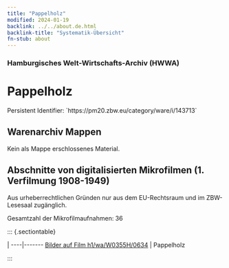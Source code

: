 ```yaml
---
title: "Pappelholz"
modified: 2024-01-19
backlink: ../../about.de.html
backlink-title: "Systematik-Übersicht"
fn-stub: about
---
```


### Hamburgisches Welt-Wirtschafts-Archiv (HWWA)

# Pappelholz

<div class="hint">Persistent Identifier: `https://pm20.zbw.eu/category/ware/i/143713`</div>







## Warenarchiv Mappen





Kein als Mappe erschlossenes Material.



<a id="filmsections" />

## Abschnitte von digitalisierten Mikrofilmen (1. Verfilmung 1908-1949)

<p>Aus urheberrechtlichen Gründen nur aus dem EU-Rechtsraum und im ZBW-Lesesaal zugänglich.</p>


<p>Gesamtzahl der Mikrofilmaufnahmen: 36</p>





::: {.sectiontable}

 | 
----|-------
<a class="btn" href="https://pm20.zbw.eu/film/h1/wa/W0355H/0634" rel="nofollow">Bilder auf Film h1/wa/W0355H/0634</a> | Pappelholz


:::

















